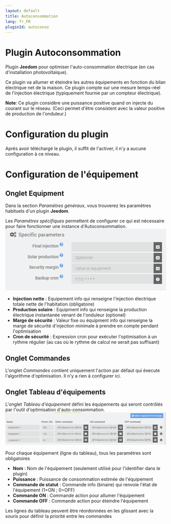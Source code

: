 ```yaml
---
layout: default
title: Autoconsommation
lang: fr_FR
pluginId: autoconso
---
```

# Plugin Autoconsommation

Plugin **Jeedom** pour optimiser l'auto-consommation électrique (en cas d'installation photovoltaïque).

Ce plugin va allumer et éteindre les autres équipements en fonction du bilan électrique net de la maison.
Ce plugin compte sur une mesure temps-réel de l'injection électrique (typiquement fournie par un compteur électrique).

**Note**: Ce plugin considère une puissance positive quand on injecte du courant sur le réseau.
(Ceci permet d'être consistent avec la valeur positive de production de l'onduleur.)

# Configuration du plugin
Après avoir téléchargé le plugin, il suffit de l'activer, il n'y a aucune configuration à ce niveau.

# Configuration de l'équipement
## Onglet Equipment
Dans la section *Paramètres généraux*, vous trouverez les paramètres habituels d'un plugin **Jeedom**.

Les *Paramètres spécifiques* permettent de configurer ce qui est nécessaire pour faire fonctionner une instance d'Autoconsommation.
![Paramètres spécifiques](../images/specificParameters.png)

- **Injection nette** : Equipement info qui renseigne l'injection électrique totale nette de l'habitation (obligatoire)
- **Production solaire** : Equipment info qui renseigne la production électrique instantanée venant de l'onduleur (optionel)
- **Marge de sécurité** : Valeur fixe ou équipment info qui renseigne la marge de sécurité d'injection minimale à prendre en compte pendant l'optimisation
- **Cron de sécurité** : Expression cron pour exécuter l'optimisation à un rythme régulier (au cas où le rythme de calcul ne serait pas suffisant)

## Onglet Commandes
L'onglet *Commandes* contient uniquement l'action par défaut qui éxecute l'algorithme d'optimisation.
Il n'y a rien à configurer ici.

## Onglet Tableau d'équipements

L'onglet *Tableau d'équipement* défini les équipements qui seront contrôlés par l'outil d'optimisation d'auto-consommation.
![Table d'équipement](../images/equipmentTable.png)

Pour chaque équipement (ligne du tableau), tous les paramètres sont obligatoires

- **Nom** : Nom de l'équipement (seulement utilisé pour l'identifier dans le plugin)
- **Puissance** : Puissance de consommation estimée de l'équipement
- **Commande de statut** : Commande info (binaire) qui renvoie l'état de l'équipement (1=ON ; 0=OFF)
- **Commande ON** : Commande action pour allumer l'équipement
- **Commande OFF** : Commande action pour éteindre l'équipement

Les lignes du tableau peuvent être réordonnées en les glissant avec la souris pour définir la priorité entre les commandes
